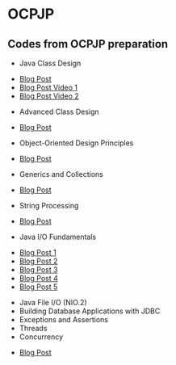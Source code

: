 OCPJP
=====

## Codes from OCPJP preparation

* Java Class Design
 - [Blog Post](http://www.juliocnsouza.com.br/revisao-ocpjp-design-de-classes-java/)
 - [Blog Post Video 1](http://www.juliocnsouza.com.br/video-revisao-ocp-java-programmer-7-class-design-parte-01/)
 - [Blog Post Video 2](http://www.juliocnsouza.com.br/video-revisao-ocp-java-programmer-7-class-design-parte-02/)
* Advanced Class Design
 - [Blog Post](http://www.juliocnsouza.com.br/revisao-ocpjp-design-de-classes-avancado-java/)
* Object-Oriented Design Principles
 - [Blog Post](http://www.juliocnsouza.com.br/revisao-ocpjp-pricipios-poo/)
* Generics and Collections
 - [Blog Post](http://www.juliocnsouza.com.br/revisao-ocpjp-generics-and-collections/)
* String Processing
 - [Blog Post](http://www.juliocnsouza.com.br/revisao-ocpjp-string-processing/)
* Java I/O Fundamentals
 - [Blog Post 1](http://www.juliocnsouza.com.br/java-io-classe-console/)
 - [Blog Post 2](http://www.juliocnsouza.com.br/java-io-ler-e-escrever-arquivos-parte-1-stream-de-caracteres/)
 - [Blog Post 3](http://www.juliocnsouza.com.br/java-io-ler-e-escrever-arquivos-parte-2-stream-de-caracteres-com-busca/)
 - [Blog Post 4](http://www.juliocnsouza.com.br/java-io-ler-e-escrever-arquivos-parte-3-stream-de-bytes/)
 - [Blog Post 5](http://www.juliocnsouza.com.br/java-io-ler-e-escrever-arquivos-final/)
* Java File I/O (NIO.2)
* Building Database Applications with JDBC
* Exceptions and Assertions
* Threads
* Concurrency
 - [Blog Post]()





